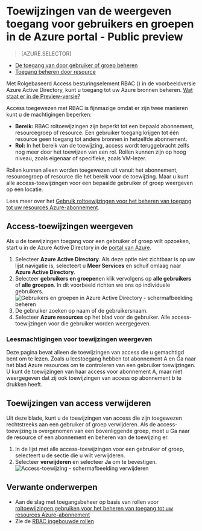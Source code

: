 <properties
    pageTitle="Toegang van Azure resourcetoewijzingen weergeven | Microsoft Azure"
    description="Weergeven en beheren van alle Rolgebaseerd toegangsbeheer toewijzingen voor een gebruiker of groep in de portal van Azure"
    services="active-directory"
    documentationCenter=""
    authors="kgremban"
    manager="femila"
    editor="jeffsta"/>

<tags
    ms.service="active-directory"
    ms.devlang="na"
    ms.topic="article"
    ms.tgt_pltfrm="na"
    ms.workload="identity"
    ms.date="10/10/2016"
    ms.author="kgremban"/>

# <a name="view-access-assignments-for-users-and-groups-in-the-azure-portal---public-preview"></a>Toewijzingen van de weergeven toegang voor gebruikers en groepen in de Azure portal - Public preview

> [AZURE.SELECTOR]
- [De toegang van door gebruiker of groep beheren](role-based-access-control-manage-assignments.md)
- [Toegang beheren door resource](role-based-access-control-configure.md)

Met Rolgebaseerd Access besturingselement RBAC () in de voorbeeldversie Azure Active Directory, kunt u toegang tot uw Azure bronnen beheren. [Wat staat er in de Preview-versie?](active-directory-preview-explainer.md)

Access toegewezen met RBAC is fijnmazige omdat er zijn twee manieren kunt u de machtigingen beperken:

- **Bereik:** RBAC roltoewijzingen zijn beperkt tot een bepaald abonnement, resourcegroep of resource. Een gebruiker toegang krijgen tot één resource geen toegang tot andere bronnen in hetzelfde abonnement.
- **Rol:** In het bereik van de toewijzing, access wordt teruggebracht zelfs nog meer door het toewijzen van een rol. Rollen kunnen zijn op hoog niveau, zoals eigenaar of specifieke, zoals VM-lezer.

Rollen kunnen alleen worden toegewezen uit vanuit het abonnement, resourcegroep of resource die het bereik voor de toewijzing. Maar u kunt alle access-toewijzingen voor een bepaalde gebruiker of groep weergeven op één locatie.

Lees meer over het [Gebruik roltoewijzingen voor het beheren van toegang tot uw resources Azure-abonnement](role-based-access-control-configure.md).

##  <a name="view-access-assignments"></a>Access-toewijzingen weergeven

Als u de toewijzingen toegang voor een gebruiker of groep wilt opzoeken, start u in de Azure Active Directory in de [portal van Azure](http://portal.azure.com).

1. Selecteer **Azure Active Directory**. Als deze optie niet zichtbaar is op uw lijst navigatie is, selecteert u **Meer Services** en schuif omlaag naar **Azure Active Directory**.
2. Selecteer **gebruikers en groepen**en klik vervolgens op **alle gebruikers** of **alle groepen**. In dit voorbeeld richten we ons op individuele gebruikers.
    ![Gebruikers en groepen in Azure Active Directory - schermafbeelding beheren](./media/role-based-access-control-manage-assignments/rbac_users_groups.png)
3. De gebruiker zoeken op naam of de gebruikersnaam.
4. Selecteer **Azure resources** op het blad voor de gebruiker. Alle access-toewijzingen voor die gebruiker worden weergegeven.

### <a name="read-permissions-to-view-assignments"></a>Leesmachtigingen voor toewijzingen weergeven

Deze pagina bevat alleen de toewijzingen van access die u gemachtigd bent om te lezen. Zoals u leestoegang hebben tot abonnement A en Ga naar het blad Azure resources om te controleren van een gebruiker toewijzingen. U kunt de toewijzingen van haar access voor abonnement A, maar niet weergegeven dat zij ook toewijzingen van access op abonnement b te drukken heeft.

## <a name="delete-access-assignments"></a>Toewijzingen van access verwijderen

Uit deze blade, kunt u de toewijzingen van access die zijn toegewezen rechtstreeks aan een gebruiker of groep verwijderen. Als de access-toewijzing is overgenomen van een bovenliggende groep, moet u Ga naar de resource of een abonnement en beheren van de toewijzing er.

1. In de lijst met alle access-toewijzingen voor een gebruiker of groep, selecteert u de sectie die u wilt verwijderen.
2. Selecteer **verwijderen** en selecteer **Ja** om te bevestigen.
    ![Access-toewijzing - schermafbeelding verwijderen](./media/role-based-access-control-manage-assignments/delete_assignment.png)

## <a name="related-topics"></a>Verwante onderwerpen

- Aan de slag met toegangsbeheer op basis van rollen voor [roltoewijzingen gebruiken voor het beheren van toegang tot uw resources Azure-abonnement](role-based-access-control-configure.md)
- Zie de [RBAC ingebouwde rollen](role-based-access-built-in-roles.md)
